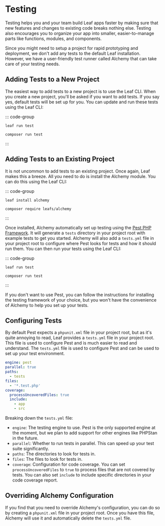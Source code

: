 # Testing

Testing helps you and your team build Leaf apps faster by making sure that new features and changes to existing code breaks nothing else. Testing also encourages you to organize your app into smaller, easier-to-manage parts like functions, modules, and components.

Since you might need to setup a project for rapid prototyping and deployment, we don't add any tests to the default Leaf installation. However, we have a user-friendly test runner called Alchemy that can take care of your testing needs.

## Adding Tests to a New Project

The easiest way to add tests to a new project is to use the Leaf CLI. When you create a new project, you'll be asked if you want to add tests. If you say yes, default tests will be set up for you. You can update and run these tests using the Leaf CLI:

::: code-group

```bash:no-line-numbers [Leaf CLI]
leaf run test
```

```bash:no-line-numbers [Composer]
composer run test
```

:::

## Adding Tests to an Existing Project

It is not uncommon to add tests to an existing project. Once again, Leaf makes this a breeze. All you need to do is install the Alchemy module. You can do this using the Leaf CLI:

::: code-group

```bash:no-line-numbers [Leaf CLI]
leaf install alchemy
```

```bash:no-line-numbers [Composer]
composer require leafs/alchemy
```

:::

Once installed, Alchemy automatically set up testing using the [Pest PHP Framework](https://pestphp.com/). It will generate a `tests` directory in your project root with example tests to get you started. Alchemy will also add a `tests.yml` file in your project root to configure where Pest looks for tests and how it should run them. You can then run your tests using the Leaf CLI:

::: code-group

```bash:no-line-numbers [Leaf CLI]
leaf run test
```

```bash:no-line-numbers [Composer]
composer run test
```

:::

If you don't want to use Pest, you can follow the instructions for installing the testing framework of your choice, but you won't have the convenience of Alchemy to help you set up your tests.

## Configuring Tests

By default Pest expects a `phpunit.xml` file in your project root, but as it's quite annoying to read, Leaf provides a `tests.yml` file in your project root. This file is used to configure Pest and is much easier to read and understand. The `tests.yml` file is used to configure Pest and can be used to set up your test environment.

```yaml
engine: pest
parallel: true
paths:
  - tests
files:
  - '*.test.php'
coverage:
  processUncoveredFiles: true
  include:
    - app
    - src
```

Breaking down the `tests.yml` file:

- `engine`: The testing engine to use. Pest is the only supported engine at the moment, but we plan to add support for other engines like PHPStan in the future.
- `parallel`: Whether to run tests in parallel. This can speed up your test suite significantly.
- `paths`: The directories to look for tests in.
- `files`: The files to look for tests in.
- `coverage`: Configuration for code coverage. You can set `processUncoveredFiles` to `true` to process files that are not covered by tests. You can also set `include` to include specific directories in your code coverage report.

## Overriding Alchemy Configuration

If you find that you need to override Alchemy's configuration, you can do so by creating a `phpunit.xml` file in your project root. Once you have this file, Alchemy will use it and automatically delete the `tests.yml` file.
